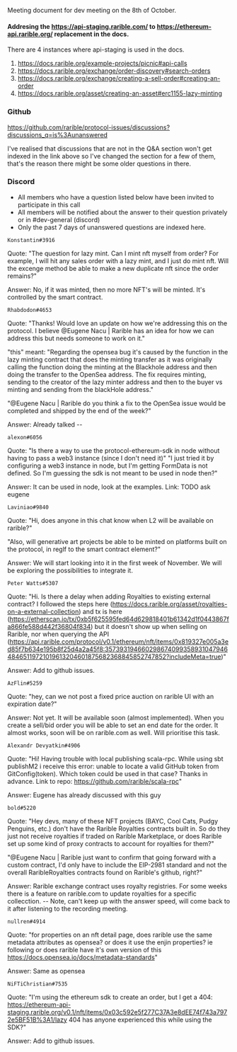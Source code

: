 Meeting document for dev meeting on the 8th of October. 

#### Addresing the https://api-staging.rarible.com/ to https://ethereum-api.rarible.org/ replacement in the docs.
There are 4 instances where api-staging is used in the docs. 
1. https://docs.rarible.org/example-projects/picnic#api-calls
2. https://docs.rarible.org/exchange/order-discovery#search-orders
3. https://docs.rarible.org/exchange/creating-a-sell-order#creating-an-order
4. https://docs.rarible.org/asset/creating-an-asset#erc1155-lazy-minting

### Github
https://github.com/rarible/protocol-issues/discussions?discussions_q=is%3Aunanswered

I've realised that discussions that are not in the Q&A section won't get indexed in the link above so I've changed the section for a few of them, that's the reason there might be some older questions in there. 

### Discord 
- All members who have a question listed below have been invited to participate in this call
- All members will be notified about the answer to their question privately or in #dev-general (discord)
- Only the past 7 days of unanswered questions are indexed here. 

```Konstantin#3916```

Quote: "The question for lazy mint. Can I mint nft myself from order? For example, I will hit any sales order with a lazy mint, and I just do mint nft. Will the excenge method be able to make a new duplicate nft since the order remains?"

Answer: No, if it was minted, then no more NFT's will be minted. It's controlled by the smart contract.

```Rhabdodon#4653```

Quote: "Thanks! Would love an update on how we're addressing this on the protocol. I believe @Eugene Nacu | Rarible has an idea for how we can address this but needs someone to work on it."

"this" meant: "Regarding the opensea bug it's caused by the function in the lazy minting contract that does the minting transfer as it was originally calling the function doing the minting at the Blackhole address and then doing the transfer to the OpenSea address. The fix requires  minting, sending to the creator of the lazy minter address and then to the buyer vs minting and sending from the blackHole address."

"@Eugene Nacu | Rarible do you think a fix to the OpenSea issue would be completed and shipped by the end of the week?"

Answer: Already talked -- 


```alexon#6056```

Quote: "Is there a way to use the protocol-ethereum-sdk in node without having to pass a web3 instance (since I don't need it)"
"I just tried it by configuring a web3 instance in node, but I'm getting FormData is not defined. So I'm guessing the sdk is not meant to be used in node then?"

Answer: It can be used in node, look at the examples. 
Link: TODO ask eugene

```Laviniao#9840```

Quote: "Hi, does anyone in this chat know when L2 will be available on rarible?"

"Also, will generative art projects be able to be minted on platforms built on the protocol, in reglf to the smart contract element?"

Answer: We will start looking into it in the first week of November. We will be exploring the possibilities to integrate it. 

```Peter Watts#5307```

Quote: "Hi. Is there a delay when adding Royalties to existing external contract? I followed the steps here (https://docs.rarible.org/asset/royalties-on-a-external-collection) and tx is here (https://etherscan.io/tx/0xb5f625595fed64d629818401b61342d1f0443867fa866fe588d442f36804f834) but it doesn't show up when selling on Rarible, nor when querying the API (https://api.rarible.com/protocol/v0.1/ethereum/nft/items/0x819327e005a3ed85f7b634e195b8f25d4a2a45f8:35739319466029867409935893104794648465119721019613204601875682368845852747852?includeMeta=true)"

Answer: Add to github issues. 

```AzFlin#5259```

Quote: "hey, can we not post a fixed price auction on rarible UI with an expiration date?"

Answer: Not yet. It will be available soon (almost implemented). When you create a sell/bid order you will be able to set an end date for the order. It almost works, soon will be on rarible.com as well. Will prioritise this task.

```Alexandr Devyatkin#4906```

Quote: "Hi! Having trouble with local publishing scala-rpc. While using sbt publishM2 i receive this error: unable to locate a valid GitHub token from GitConfig(token). Which token could be used in that case? Thanks in advance. Link to repo: https://github.com/rarible/scala-rpc"

Answer: Eugene has already discussed with this guy

```bold#5220```

Quote: "Hey devs, many of these NFT projects (BAYC, Cool Cats, Pudgy Penguins, etc.) don't have the Rarible Royalties contracts built in. So do they just not receive royalties if traded on Rarible Marketplace, or does Rarible set up some kind of proxy contracts to account for royalties for them?"

"@Eugene Nacu | Rarible just want to confirm that going forward with a custom contract, I'd only have to include the EIP-2981 standard and not the overall RaribleRoyalties contracts found on Rarible's github, right?"

Answer: Rarible exchange contract uses royalty registries. For some weeks there is a feature on rarible.com to update royalties for a specific collecction. -- Note, can't keep up with the answer speed, will come back to it after listening to the recording meeting. 

```nullren#4914```

Quote: "for properties on an nft detail page, does rarible use the same metadata attributes as opensea? or does it use the enjin properties?
ie following or does rarible have it's own version of this https://docs.opensea.io/docs/metadata-standards"

Answer: Same as opensea

```NiFTiChristian#7535```

Quote: "I'm using the ethereum sdk to create an order, but I get a 404: https://ethereum-api-staging.rarible.org/v0.1/nft/items/0x03c592e5f277C37A3e8dEE74f743a7972e5BF51B%3A1/lazy 404 has anyone experienced this while using the SDK?"

Answer: Add to github issues. 



